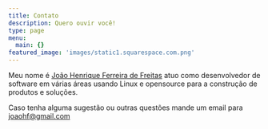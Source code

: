 ```yaml
---
title: Contato
description: Quero ouvir você!
type: page
menu:
  main: {}
featured_image: 'images/static1.squarespace.com.png'
---
```


Meu nome é [João Henrique Ferreira de Freitas](https://www.linkedin.com/in/jo%C3%A3o-henrique-freitas/) atuo como desenvolvedor de software em várias áreas usando Linux e opensource para a construção de produtos e soluções.

Caso tenha alguma sugestão ou outras questões mande um email para joaohf@gmail.com
